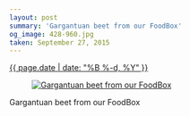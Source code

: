 ```yaml
---
layout: post
summary: 'Gargantuan beet from our FoodBox'
og_image: 428-960.jpg
taken: September 27, 2015
---
```


<div class="post">
 <time>
  <a href="/428">
   {{ page.date | date: "%B %-d, %Y" }}
  </a>
 </time>
 <a href="/428">
  <figure data-taken="9/27/2015">
   <img alt="Gargantuan beet from our FoodBox" sizes="(min-width: 700px) 50vw, calc(100vw - 2rem)" src="{{ site.assets_url }}/428-480.jpg" srcset="{{ site.assets_url }}/428-960.jpg 960w, {{ site.assets_url }}/428-720.jpg 720w, {{ site.assets_url }}/428-480.jpg 480w, {{ site.assets_url }}/428-240.jpg 240w"/>
  </figure>
 </a>
 <span>
  Gargantuan beet from our FoodBox
 </span>
</div>
